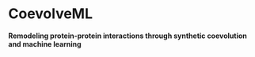 # CoevolveML
**Remodeling protein-protein interactions through  synthetic coevolution and machine learning**


